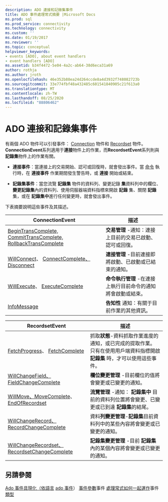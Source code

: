 ```yaml
---
description: ADO 連接和記錄集事件
title: ADO 事件處理常式摘要 |Microsoft Docs
ms.prod: sql
ms.prod_service: connectivity
ms.technology: connectivity
ms.custom: ''
ms.date: 01/19/2017
ms.reviewer: ''
ms.topic: conceptual
helpviewer_keywords:
- events [ADO], about event handlers
- event handlers [ADO]
ms.assetid: b34f4472-5e04-4a2c-ab64-38d6eca31a69
author: rothja
ms.author: jroth
ms.openlocfilehash: 46e352b88ea24d264ccde8a4d3932f748082723b
ms.sourcegitcommit: 33e774fbf48a432485c601541840905c21f613a0
ms.translationtype: MT
ms.contentlocale: zh-TW
ms.lasthandoff: 08/25/2020
ms.locfileid: "88806462"
---
```

# <a name="ado-connection-and-recordset-events"></a>ADO 連接和記錄集事件
有兩個 ADO 物件可以引發事件： [Connection](../../reference/ado-api/connection-object-ado.md) 物件和 [Recordset](../../reference/ado-api/recordset-object-ado.md) 物件。 **ConnectionEvent**系列適用于**連接**物件上的作業，而**RecordsetEvent**系列則與**記錄集**物件上的作業有關。

-   **連接事件**：當連接上的交易開始、認可或回復時，就會發出事件。當 [命令](../../reference/ado-api/command-object-ado.md) 執行時，在 **連接事件** 作業期間發生警告時，或 **連接** 開始或結束。

-   **記錄集事件**：當您流覽 **記錄集** 物件的資料列、變更記錄 **集**資料列中的欄位、 **變更記錄集**內的資料列、使用伺服器端資料指標來開啟 **記錄** 集、關閉 **記錄**集，或在 **記錄集中**進行任何變更時，就會發出事件。

 下表摘要說明這些事件及其描述。

|ConnectionEvent|描述|
|---------------------|-----------------|
|[BeginTransComplete, CommitTransComplete, RollbackTransComplete](../../reference/ado-api/begintranscomplete-committranscomplete-and-rollbacktranscomplete-events-ado.md)|**交易管理** -通知：連接上目前的交易已啟動、認可或回復。|
|[WillConnect](../../reference/ado-api/willconnect-event-ado.md)、 [ConnectComplete、Disconnect](../../reference/ado-api/connectcomplete-and-disconnect-events-ado.md)|**連接管理** -目前連接即將啟動、已啟動或已結束的通知。|
|[WillExecute](../../reference/ado-api/willexecute-event-ado.md)、 [ExecuteComplete](../../reference/ado-api/executecomplete-event-ado.md)|**命令執行管理** -在連接上執行目前命令的通知將會啟動或結束。|
|[InfoMessage](../../reference/ado-api/infomessage-event-ado.md)|**告知性** 通知：有關于目前作業的其他資訊。|

|RecordsetEvent|描述|
|--------------------|-----------------|
|[FetchProgress](../../reference/ado-api/fetchprogress-event-ado.md)、 [FetchComplete](../../reference/ado-api/fetchcomplete-event-ado.md)|抓取**狀態**-資料抓取作業進度的通知，或已完成的提取作業。 只有在使用用戶端資料指標開啟 **記錄集** 時，才可以使用這些事件。|
|[WillChangeField、FieldChangeComplete](../../reference/ado-api/willchangefield-and-fieldchangecomplete-events-ado.md)|**欄位變更管理** -目前欄位的值將會變更或已變更的通知。|
|[WillMove、MoveComplete](../../reference/ado-api/willmove-and-movecomplete-events-ado.md)、 [EndOfRecordset](../../reference/ado-api/endofrecordset-event-ado.md)|**流覽管理** -通知： **記錄集中** 目前的資料列位置將會變更、已變更或已到達 **記錄集**的結尾。|
|[WillChangeRecord、RecordChangeComplete](../../reference/ado-api/willchangerecord-and-recordchangecomplete-events-ado.md)|資料**列變更管理**-**記錄集**目前資料列中的某些內容將會變更或已變更的通知。|
|[WillChangeRecordset、RecordsetChangeComplete](../../reference/ado-api/willchangerecordset-and-recordsetchangecomplete-events-ado.md)|**記錄集變更管理** -目前 **記錄集** 內的某個內容將會變更或已變更的通知。|

## <a name="see-also"></a>另請參閱
 [Ado 事件具現化（依語言](./ado-event-instantiation-by-language.md) [ado 事件](../../reference/ado-api/ado-events.md)） [事件參數](./event-parameters.md)事件 [處理常式如何一起運作](./how-event-handlers-work-together.md)事件 [類型](./types-of-events.md)